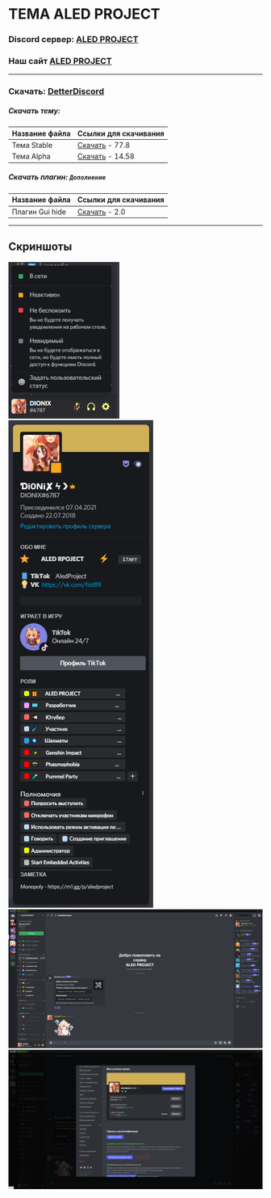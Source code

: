 # ТЕМА ALED PROJECT 
### Discord сервер: [ALED PROJECT](https://discord.gg/rQHRex2)
### Наш сайт [ALED PROJECT](https://aledproject.github.io)
---

### Скачать: [DetterDiscord](https://BetterDiscord.app)
##### Скачать тему: 
Название файла | Ссылки для скачивания
------------ | -------------
Тема Stable | [Скачать](https://github.com/ALEDPROJECT/ALED-THEME/releases/download/R-Stable/aledproject-relese.theme.css) - 77.8
Тема Alpha | [Скачать](https://github.com/ALEDPROJECT/ALED-THEME/releases/download/A-14.58/aledproject-alpha.theme.css) - 14.58

##### Скачать плагин: ```Дополнение```
Название файла | Ссылки для скачивания
------------ | -------------
Плагин Gui hide | [Скачать](https://github.com/ALEDPROJECT/ALED-THEME/releases/download/A-14.58/AledGuiHide.plugin.js) - 2.0
---
## Скриншоты 
![](statusmenu.png) ![](profile.png) ![](theme.png) ![](settings.png)

